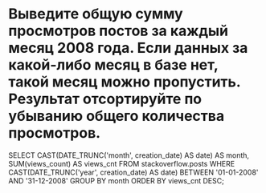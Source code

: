 # Выведите общую сумму просмотров постов за каждый месяц 2008 года. Если данных за какой-либо месяц в базе нет, такой месяц можно пропустить. Результат отсортируйте по убыванию общего количества просмотров.

SELECT CAST(DATE_TRUNC('month', creation_date) AS date) AS month,
       SUM(views_count) AS views_cnt
FROM stackoverflow.posts
WHERE CAST(DATE_TRUNC('year', creation_date) AS date) BETWEEN '01-01-2008' AND '31-12-2008'
GROUP BY month
ORDER BY views_cnt DESC;
